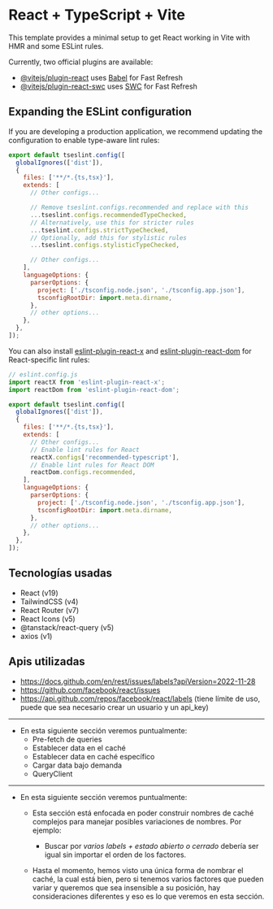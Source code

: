 # React + TypeScript + Vite

This template provides a minimal setup to get React working in Vite with HMR and
some ESLint rules.

Currently, two official plugins are available:

- [@vitejs/plugin-react](https://github.com/vitejs/vite-plugin-react/blob/main/packages/plugin-react)
  uses [Babel](https://babeljs.io/) for Fast Refresh
- [@vitejs/plugin-react-swc](https://github.com/vitejs/vite-plugin-react/blob/main/packages/plugin-react-swc)
  uses [SWC](https://swc.rs/) for Fast Refresh

## Expanding the ESLint configuration

If you are developing a production application, we recommend updating the
configuration to enable type-aware lint rules:

```js
export default tseslint.config([
  globalIgnores(['dist']),
  {
    files: ['**/*.{ts,tsx}'],
    extends: [
      // Other configs...

      // Remove tseslint.configs.recommended and replace with this
      ...tseslint.configs.recommendedTypeChecked,
      // Alternatively, use this for stricter rules
      ...tseslint.configs.strictTypeChecked,
      // Optionally, add this for stylistic rules
      ...tseslint.configs.stylisticTypeChecked,

      // Other configs...
    ],
    languageOptions: {
      parserOptions: {
        project: ['./tsconfig.node.json', './tsconfig.app.json'],
        tsconfigRootDir: import.meta.dirname,
      },
      // other options...
    },
  },
]);
```

You can also install
[eslint-plugin-react-x](https://github.com/Rel1cx/eslint-react/tree/main/packages/plugins/eslint-plugin-react-x)
and
[eslint-plugin-react-dom](https://github.com/Rel1cx/eslint-react/tree/main/packages/plugins/eslint-plugin-react-dom)
for React-specific lint rules:

```js
// eslint.config.js
import reactX from 'eslint-plugin-react-x';
import reactDom from 'eslint-plugin-react-dom';

export default tseslint.config([
  globalIgnores(['dist']),
  {
    files: ['**/*.{ts,tsx}'],
    extends: [
      // Other configs...
      // Enable lint rules for React
      reactX.configs['recommended-typescript'],
      // Enable lint rules for React DOM
      reactDom.configs.recommended,
    ],
    languageOptions: {
      parserOptions: {
        project: ['./tsconfig.node.json', './tsconfig.app.json'],
        tsconfigRootDir: import.meta.dirname,
      },
      // other options...
    },
  },
]);
```

## Tecnologías usadas

- React (v19)
- TailwindCSS (v4)
- React Router (v7)
- React Icons (v5)
- @tanstack/react-query (v5)
- axios (v1)

## Apis utilizadas

- https://docs.github.com/en/rest/issues/labels?apiVersion=2022-11-28
- https://github.com/facebook/react/issues
- https://api.github.com/repos/facebook/react/labels (tiene límite de uso, puede
  que sea necesario crear un usuario y un api_key)

---

- En esta siguiente sección veremos puntualmente:
  - Pre-fetch de queries
  - Establecer data en el caché
  - Establecer data en caché específico
  - Cargar data bajo demanda
  - QueryClient

---

- En esta siguiente sección veremos puntualmente:
  - Esta sección está enfocada en poder construir nombres de caché complejos
    para manejar posibles variaciones de nombres. Por ejemplo:
    - Buscar por _varios labels + estado abierto o cerrado_ debería ser igual
      sin importar el orden de los factores.

  - Hasta el momento, hemos visto una única forma de nombrar el caché, la cual
    está bien, pero si tenemos varios factores que pueden variar y queremos que
    sea insensible a su posición, hay consideraciones diferentes y eso es lo que
    veremos en esta sección.
